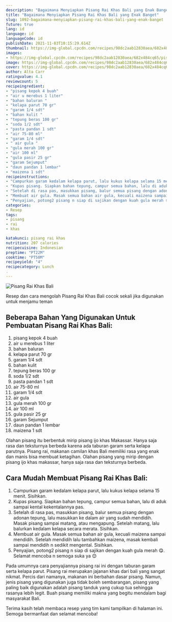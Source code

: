 ```yaml
---
description: "Bagaimana Menyiapkan Pisang Rai Khas Bali yang Enak Banget"
title: "Bagaimana Menyiapkan Pisang Rai Khas Bali yang Enak Banget"
slug: 1092-bagaimana-menyiapkan-pisang-rai-khas-bali-yang-enak-banget
future: true
lang: id
language: id
languageCode: id
publishDate: 2021-11-03T10:15:29.614Z 
thumbnail: https://img-global.cpcdn.com/recipes/98dc2aab12830aea/682x484cq65/pisang-rai-khas-bali-foto-resep-utama.png
images:
- https://img-global.cpcdn.com/recipes/98dc2aab12830aea/682x484cq65/pisang-rai-khas-bali-foto-resep-utama.png
image: https://img-global.cpcdn.com/recipes/98dc2aab12830aea/682x484cq65/pisang-rai-khas-bali-foto-resep-utama.png
cover: https://img-global.cpcdn.com/recipes/98dc2aab12830aea/682x484cq65/pisang-rai-khas-bali-foto-resep-utama.png
author: Alta Carr
ratingvalue: 4.1
reviewcount: 5
recipeingredient:
- "pisang kepok 4 buah"
- "air u merebus 1 liter"
- "bahan baluran "
- "kelapa parut 70 gr"
- "garam 1/4 sdt"
- "bahan kulit "
- "tepung beras 100 gr"
- "soda 1/2 sdt"
- "pasta pandan 1 sdt"
- "air 75-80 ml"
- "garam 1/4 sdt"
- " air gula "
- "gula merah 100 gr"
- "air 100 ml"
- "gula pasir 25 gr"
- "garam Sejumput"
- "daun pandan 1 lembar"
- "maizena 1 sdt"
recipeinstructions:
- "Campurkan garam kedalam kelapa parut, lalu kukus kelapa selama 15 menit. Sisihkan."
- "Kupas pisang. Siapkan bahan tepung, campur semua bahan, lalu di aduk sampai kental kekentalannya pas."
- "Setelah di rasa pas, masukkan pisang, balur semua pisang dengan adonan tepung, lalu masukkan ke dalam air yang sudah mendidih. Masak pisang sampai matang, atau mengapung. Setelah matang, lalu balurkan kedalam kelapa secara merata. Sisihkan."
- "Membuat air gula. Masak semua bahan air gula, kecuali maizena sampai mendidih. Setelah mendidih lalu tambahkan maizena, masak kembali sampai mendidih n sedikit mengental. Sisihkan."
- "Penyajian, potong2 pisang n siap di sajikan dengan kuah gula merah 😋. Selamat mencoba n semoga suka ya 😊"
categories:
- Resep
tags:
- pisang
- rai
- khas

katakunci: pisang rai khas 
nutrition: 207 calories
recipecuisine: Indonesian
preptime: "PT22M"
cooktime: "PT50M"
recipeyield: "4"
recipecategory: Lunch
. 
---
```



![Pisang Rai Khas Bali](https://img-global.cpcdn.com/recipes/98dc2aab12830aea/682x484cq65/pisang-rai-khas-bali-foto-resep-utama.png)

Resep dan cara mengolah  Pisang Rai Khas Bali cocok sekali jika digunakan untuk menjamu teman

<!--inarticleads1-->

## Beberapa Bahan Yang Digunakan Untuk Pembuatan Pisang Rai Khas Bali:

1. pisang kepok 4 buah
1. air u merebus 1 liter
1. bahan baluran 
1. kelapa parut 70 gr
1. garam 1/4 sdt
1. bahan kulit 
1. tepung beras 100 gr
1. soda 1/2 sdt
1. pasta pandan 1 sdt
1. air 75-80 ml
1. garam 1/4 sdt
1.  air gula 
1. gula merah 100 gr
1. air 100 ml
1. gula pasir 25 gr
1. garam Sejumput
1. daun pandan 1 lembar
1. maizena 1 sdt

Olahan pisang itu berbentuk mirip pisang ijo khas Makassar. Hanya saja rasa dan teksturnya berbeda karena ada taburan garam serta kelapa parutnya. Pisang rai, makanan camilan khas Bali memiliki rasa yang enak dan manis bisa membuat ketagihan. Olahan pisang yang mirip dengan pisang ijo khas makassar, hanya saja rasa dan teksturnya berbeda. 

<!--inarticleads2-->

## Cara Mudah Membuat Pisang Rai Khas Bali:

1. Campurkan garam kedalam kelapa parut, lalu kukus kelapa selama 15 menit. Sisihkan.
1. Kupas pisang. Siapkan bahan tepung, campur semua bahan, lalu di aduk sampai kental kekentalannya pas.
1. Setelah di rasa pas, masukkan pisang, balur semua pisang dengan adonan tepung, lalu masukkan ke dalam air yang sudah mendidih. Masak pisang sampai matang, atau mengapung. Setelah matang, lalu balurkan kedalam kelapa secara merata. Sisihkan.
1. Membuat air gula. Masak semua bahan air gula, kecuali maizena sampai mendidih. Setelah mendidih lalu tambahkan maizena, masak kembali sampai mendidih n sedikit mengental. Sisihkan.
1. Penyajian, potong2 pisang n siap di sajikan dengan kuah gula merah 😋. Selamat mencoba n semoga suka ya 😊


Pada umumnya cara penyajiannya pisang rai ini dengan taburan garam serta kelapa parut. Pisang rai merupakan jajanan khas dari bali yang sangat nikmat. Percis dari namanya, makanan ini berbahan dasar pisang. Namun, jenis pisang yang digunakan juga tidak boleh sembarangan, pisang yang paling baik digunakan adalah pisang tanduk yang cukup tua sehingga rasanya lebih legit. Buah pisang memiliki makna yang begitu mendalam bagi masyarakat Bali. 

Terima kasih telah membaca resep yang tim kami tampilkan di halaman ini. Semoga bermanfaat dan selamat mencoba!
